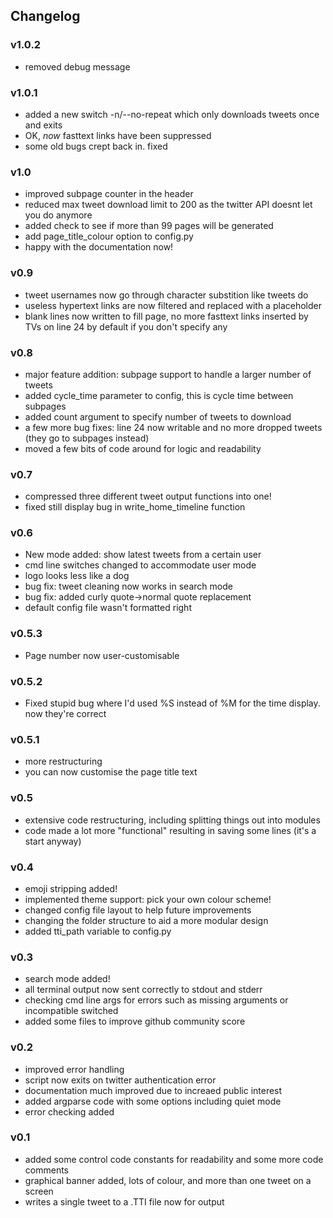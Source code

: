 ## Changelog

### v1.0.2
- removed debug message

### v1.0.1
- added a new switch -n/--no-repeat which only downloads tweets once and exits
- OK, *now* fasttext links have been suppressed
- some old bugs crept back in. fixed

### v1.0
- improved subpage counter in the header
- reduced max tweet download limit to 200 as the twitter API doesnt let you do anymore
- added check to see if more than 99 pages will be generated
- add page_title_colour option to config.py
- happy with the documentation now!

### v0.9
- tweet usernames now go through character substition like tweets do
- useless hypertext links are now filtered and replaced with a placeholder
- blank lines now written to fill page, no more fasttext links inserted by TVs on line 24 by default if you don't specify any

### v0.8
- major feature addition: subpage support to handle a larger number of tweets
- added cycle_time parameter to config, this is cycle time between subpages
- added count argument to specify number of tweets to download
- a few more bug fixes: line 24 now writable and no more dropped tweets (they go to subpages instead)
- moved a few bits of code around for logic and readability

### v0.7
- compressed three different tweet output functions into one!
- fixed still display bug in write_home_timeline function

### v0.6
- New mode added: show latest tweets from a certain user
- cmd line switches changed to accommodate user mode
- logo looks less like a dog
- bug fix: tweet cleaning now works in search mode
- bug fix: added curly quote->normal quote replacement
- default config file wasn't formatted right

### v0.5.3
- Page number now user-customisable

### v0.5.2
- Fixed stupid bug where I'd used %S instead of %M for the time display. now they're correct

### v0.5.1
- more restructuring
- you can now customise the page title text

### v0.5
- extensive code restructuring, including splitting things out into modules
- code made a lot more "functional" resulting in saving some lines (it's a start anyway)

### v0.4
- emoji stripping added!
- implemented theme support: pick your own colour scheme!
- changed config file layout to help future improvements
- changing the folder structure to aid a more modular design
- added tti_path variable to config.py

### v0.3
- search mode added!
- all terminal output now sent correctly to stdout and stderr
- checking cmd line args for errors such as missing arguments or incompatible switched
- added some files to improve github community score

### v0.2
- improved error handling
- script now exits on twitter authentication error
- documentation much improved due to increaed public interest
- added argparse code with some options including quiet mode
- error checking added

### v0.1
- added some control code constants for readability and some more code comments
- graphical banner added, lots of colour, and more than one tweet on a screen
- writes a single tweet to a .TTI file now for output
